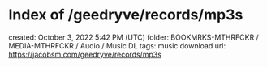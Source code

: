 # Index of /geedryve/records/mp3s

created: October 3, 2022 5:42 PM (UTC)
folder: BOOKMRKS-MTHRFCKR / MEDIA-MTHRFCKR / Audio / Music DL
tags: music download
url: https://jacobsm.com/geedryve/records/mp3s